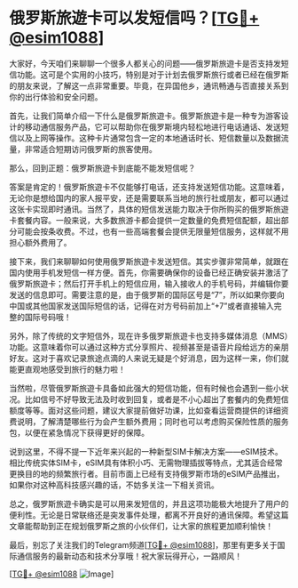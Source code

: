 # 俄罗斯旅遊卡可以发短信吗？[[TG💪+ @esim1088](https://t.me/s/esim1088)]

大家好，今天咱们来聊聊一个很多人都关心的问题——俄罗斯旅遊卡是否支持发短信功能。这可是个实用的小技巧，特别是对于计划去俄罗斯旅行或者已经在俄罗斯的朋友来说，了解这一点非常重要。毕竟，在异国他乡，通讯畅通与否直接关系到你的出行体验和安全问题。

首先，让我们简单介绍一下什么是俄罗斯旅遊卡。俄罗斯旅遊卡是一种专为游客设计的移动通信服务产品，它可以帮助你在俄罗斯境内轻松地进行电话通话、发送短信以及上网等操作。这种卡片通常包含一定的本地通话时长、短信数量以及数据流量，非常适合短期访问俄罗斯的旅客使用。

那么，回到正题：俄罗斯旅遊卡到底能不能发短信呢？

答案是肯定的！俄罗斯旅遊卡不仅能够打电话，还支持发送短信功能。这意味着，无论你是想给国内的家人报平安，还是需要联系当地的旅行社或朋友，都可以通过这张卡实现即时通讯。当然了，具体的短信发送能力取决于你所购买的俄罗斯旅遊卡套餐内容。一般来说，大多数旅游卡都会提供一定数量的免费短信配额，超出部分可能会按条收费。不过，也有一些高端套餐会提供无限量短信服务，这样就不用担心额外费用了。

接下来，我们来聊聊如何使用俄罗斯旅遊卡发送短信。其实步骤非常简单，就跟在国内使用手机发短信一样方便。首先，你需要确保你的设备已经正确安装并激活了俄罗斯旅遊卡；然后打开手机上的短信应用，输入接收人的手机号码，并编辑你要发送的信息即可。需要注意的是，由于俄罗斯的国际区号是“7”，所以如果你要向中国或其他国家发送国际短信的话，记得在对方号码前加上“+7”或者直接输入完整的国际号码哦！

另外，除了传统的文字短信外，现在许多俄罗斯旅遊卡也支持多媒体消息（MMS）功能。这意味着你可以通过这种方式分享照片、视频甚至是语音片段给远方的亲朋好友。这对于喜欢记录旅途点滴的人来说无疑是个好消息，因为这样一来，你们就能更直观地感受到旅行的魅力啦！

当然啦，尽管俄罗斯旅遊卡具备如此强大的短信功能，但有时候也会遇到一些小状况。比如信号不好导致无法及时收到回复，或者是不小心超出了套餐内的免费短信额度等等。面对这些问题，建议大家提前做好功课，比如查看运营商提供的详细资费说明，了解清楚哪些行为会产生额外费用；同时也可以考虑购买保险性质的服务包，以便在紧急情况下获得更好的保障。

说到这里，不得不提一下近年来兴起的一种新型SIM卡解决方案——eSIM技术。相比传统实体SIM卡，eSIM具有体积小巧、无需物理插拔等特点，尤其适合经常更换目的地的频繁旅行者。目前市面上已经有支持俄罗斯市场的eSIM产品推出，如果你对这种高科技感兴趣的话，不妨多关注一下相关资讯。

总之，俄罗斯旅遊卡确实是可以用来发短信的，并且这项功能极大地提升了用户的便利性。无论是日常联络还是突发事件处理，都离不开良好的通讯保障。希望这篇文章能帮助到正在规划俄罗斯之旅的小伙伴们，让大家的旅程更加顺利愉快！

最后，别忘了关注我们的Telegram频道[[TG💪+ @esim1088](https://t.me/s/esim1088)]，那里有更多关于国际通信服务的最新动态和技术分享哦！祝大家玩得开心，一路顺风！

[[TG💪+ @esim1088](https://t.me/s/esim1088) ![Image](https://i.postimg.cc/4NQfJmqS/Snipaste-2025-05-13-00-14-12.png)]